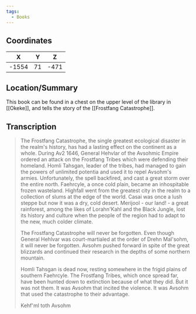 ```yaml
---
tags:
  - Books
---
```


## Coordinates
| **X** | **Y** | **Z** |
| :---: | :---: | :---: |
| -1554 |  71   | -471  |

## Location/Summary
This book can be found in a chest on the upper level of the library in [[Okeke]], and tells the story of the [[Frostfang Catastrophe]].

## Transcription
> The Frostfang Catastrophe, the single greatest ecological disaster in the realm's history, has had a lasting effect on the continent as a whole. During Av2 1646, General Hehvlar of the Avsohmic Empire ordered an attack on the Frostfang Tribes which were defending their homeland. Homli Tahsgan, leader of the tribes, had managed to gain the powers of unlimited potentia and used it to repel Avsohm's armies. Unfortunately, the spell backfired, and cast a great storm over the entire north. Faehrcyle, a once cold plain, became an inhospitable frozen wasteland. Highfall went from the greatest city in the realm to a collection of slums at the edge of the world. Casai was once a lush steppe but now it was a dry, cold desert. Merijool - our land! - a great rainforest, among the likes of Lorahn'Kahl and the Black Jungle, lost its history and culture when the people of the region had to adapt to the new, much colder climate.
>
> The Frostfang Catastrophe will never be forgotten. Even though General Hehlvar was court-martialed at the order of Drehn Mal'sohm, it will never be forgotten. Avsohm pushed forward in spite of the great blizzards and continued their research in the depths of some northern mountain.
>
> Homli Tahsgan is dead now, resting somewhere in the frigid plains of southern Faehrcyle. The Frostfang Tribes, which once spread far, have been hunted down to extinction because of what they did. But it was not them. It was Avsohm that incited the violence. It was Avsohm that used the catastrophe to their advantage.
>
> Kehf'ml toth Avsohm


